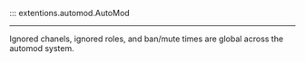 ::: extentions.automod.AutoMod

---
Ignored chanels, ignored roles, and ban/mute times are global across the automod system.